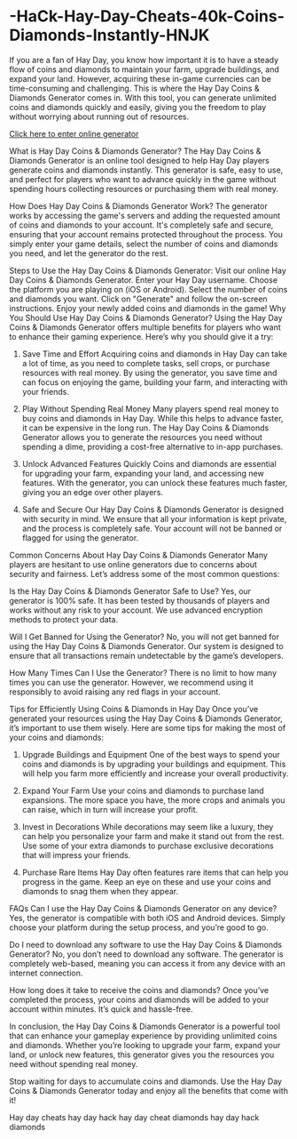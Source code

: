 # -HaCk-Hay-Day-Cheats-40k-Coins-Diamonds-Instantly-HNJK
If you are a fan of Hay Day, you know how important it is to have a steady flow of coins and diamonds to maintain your farm, upgrade buildings, and expand your land. However, acquiring these in-game currencies can be time-consuming and challenging. This is where the Hay Day Coins & Diamonds Generator comes in. With this tool, you can generate unlimited coins and diamonds quickly and easily, giving you the freedom to play without worrying about running out of resources.

<a href="https://rebrand.ly/duva3u6">Click here to enter online generator</a>

What is Hay Day Coins & Diamonds Generator?
The Hay Day Coins & Diamonds Generator is an online tool designed to help Hay Day players generate coins and diamonds instantly. This generator is safe, easy to use, and perfect for players who want to advance quickly in the game without spending hours collecting resources or purchasing them with real money.

How Does Hay Day Coins & Diamonds Generator Work?
The generator works by accessing the game's servers and adding the requested amount of coins and diamonds to your account. It's completely safe and secure, ensuring that your account remains protected throughout the process. You simply enter your game details, select the number of coins and diamonds you need, and let the generator do the rest.

Steps to Use the Hay Day Coins & Diamonds Generator:
Visit our online Hay Day Coins & Diamonds Generator.
Enter your Hay Day username.
Choose the platform you are playing on (iOS or Android).
Select the number of coins and diamonds you want.
Click on "Generate" and follow the on-screen instructions.
Enjoy your newly added coins and diamonds in the game!
Why You Should Use Hay Day Coins & Diamonds Generator?
Using the Hay Day Coins & Diamonds Generator offers multiple benefits for players who want to enhance their gaming experience. Here’s why you should give it a try:

1. Save Time and Effort
Acquiring coins and diamonds in Hay Day can take a lot of time, as you need to complete tasks, sell crops, or purchase resources with real money. By using the generator, you save time and can focus on enjoying the game, building your farm, and interacting with your friends.

2. Play Without Spending Real Money
Many players spend real money to buy coins and diamonds in Hay Day. While this helps to advance faster, it can be expensive in the long run. The Hay Day Coins & Diamonds Generator allows you to generate the resources you need without spending a dime, providing a cost-free alternative to in-app purchases.

3. Unlock Advanced Features Quickly
Coins and diamonds are essential for upgrading your farm, expanding your land, and accessing new features. With the generator, you can unlock these features much faster, giving you an edge over other players.

4. Safe and Secure
Our Hay Day Coins & Diamonds Generator is designed with security in mind. We ensure that all your information is kept private, and the process is completely safe. Your account will not be banned or flagged for using the generator.

Common Concerns About Hay Day Coins & Diamonds Generator
Many players are hesitant to use online generators due to concerns about security and fairness. Let’s address some of the most common questions:

Is the Hay Day Coins & Diamonds Generator Safe to Use?
Yes, our generator is 100% safe. It has been tested by thousands of players and works without any risk to your account. We use advanced encryption methods to protect your data.

Will I Get Banned for Using the Generator?
No, you will not get banned for using the Hay Day Coins & Diamonds Generator. Our system is designed to ensure that all transactions remain undetectable by the game’s developers.

How Many Times Can I Use the Generator?
There is no limit to how many times you can use the generator. However, we recommend using it responsibly to avoid raising any red flags in your account.

Tips for Efficiently Using Coins & Diamonds in Hay Day
Once you’ve generated your resources using the Hay Day Coins & Diamonds Generator, it’s important to use them wisely. Here are some tips for making the most of your coins and diamonds:

1. Upgrade Buildings and Equipment
One of the best ways to spend your coins and diamonds is by upgrading your buildings and equipment. This will help you farm more efficiently and increase your overall productivity.

2. Expand Your Farm
Use your coins and diamonds to purchase land expansions. The more space you have, the more crops and animals you can raise, which in turn will increase your profit.

3. Invest in Decorations
While decorations may seem like a luxury, they can help you personalize your farm and make it stand out from the rest. Use some of your extra diamonds to purchase exclusive decorations that will impress your friends.

4. Purchase Rare Items
Hay Day often features rare items that can help you progress in the game. Keep an eye on these and use your coins and diamonds to snag them when they appear.

FAQs
Can I use the Hay Day Coins & Diamonds Generator on any device?
Yes, the generator is compatible with both iOS and Android devices. Simply choose your platform during the setup process, and you’re good to go.

Do I need to download any software to use the Hay Day Coins & Diamonds Generator?
No, you don’t need to download any software. The generator is completely web-based, meaning you can access it from any device with an internet connection.

How long does it take to receive the coins and diamonds?
Once you’ve completed the process, your coins and diamonds will be added to your account within minutes. It’s quick and hassle-free.

In conclusion, the Hay Day Coins & Diamonds Generator is a powerful tool that can enhance your gameplay experience by providing unlimited coins and diamonds. Whether you’re looking to upgrade your farm, expand your land, or unlock new features, this generator gives you the resources you need without spending real money.

Stop waiting for days to accumulate coins and diamonds. Use the Hay Day Coins & Diamonds Generator today and enjoy all the benefits that come with it!

Hay day cheats
hay day hack
hay day cheat diamonds
hay day hack diamonds
